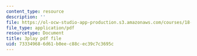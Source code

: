```yaml
---
content_type: resource
description: ''
file: https://ol-ocw-studio-app-production.s3.amazonaws.com/courses/18-01sc-single-variable-calculus-fall-2010/733349686d61b0eec88cec39c7c3695c_R9a_NHXrBcg.pdf
file_type: application/pdf
resourcetype: Document
title: 3play pdf file
uid: 73334968-6d61-b0ee-c88c-ec39c7c3695c
---
```

